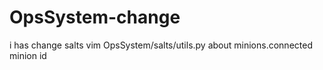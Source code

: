 # OpsSystem-change
i has change salts
vim OpsSystem/salts/utils.py
about minions.connected  minion id
